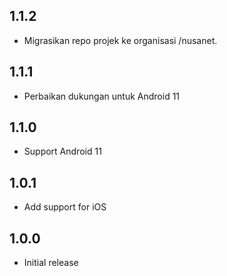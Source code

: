 ## 1.1.2

* Migrasikan repo projek ke organisasi /nusanet.

## 1.1.1

* Perbaikan dukungan untuk Android 11

## 1.1.0

* Support Android 11

## 1.0.1

* Add support for iOS

## 1.0.0

* Initial release
